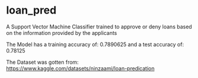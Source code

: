 # loan_pred

A Support Vector Machine Classifier trained to approve or deny loans based on the information provided by the applicants

The Model has a training accuracy of: 0.7890625 and a test accuracy of: 0.78125

The Dataset was gotten from: https://www.kaggle.com/datasets/ninzaami/loan-predication
